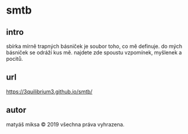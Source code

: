 # smtb

## intro
sbírka mírně trapných básniček je soubor toho, co mě definuje.
do mých básniček se odráží kus mě.
najdete zde spoustu vzpomínek, myšlenek a pocitů.

## url
https://3quilibrium3.github.io/smtb/

## autor
matyáš miksa
© 2019
všechna práva vyhrazena.
